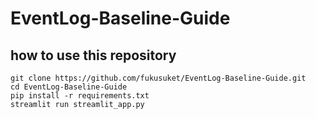 # EventLog-Baseline-Guide
## how to use this repository
```
git clone https://github.com/fukusuket/EventLog-Baseline-Guide.git
cd EventLog-Baseline-Guide
pip install -r requirements.txt
streamlit run streamlit_app.py 
```